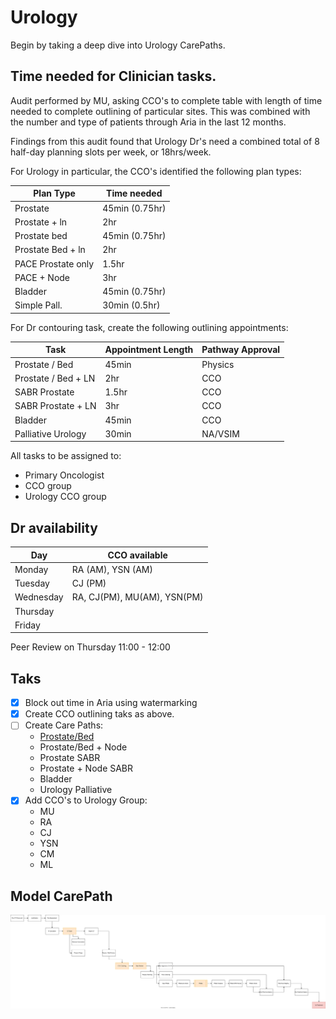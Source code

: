 # Urology

Begin by taking a deep dive into Urology CarePaths. 

## Time needed for Clinician tasks. 

Audit performed by MU, asking CCO's to complete table with length of time needed to complete outlining of particular sites. This was combined with the number and type of patients through Aria in the last 12 months. 

Findings from this audit found that Urology Dr's need a combined total of 8 half-day planning slots per week, or 18hrs/week. 

For Urology in particular, the CCO's identified the following plan types:

| Plan Type			| Time needed	|
| ----------------- | ------------- |
| Prostate			| 45min (0.75hr)|
| Prostate + ln		| 2hr			|
| Prostate bed		| 45min (0.75hr)|
| Prostate Bed + ln	| 2hr			|
| PACE Prostate only| 1.5hr			|
| PACE + Node		| 3hr			|
| Bladder 			| 45min (0.75hr)|
| Simple Pall.		| 30min (0.5hr)	|

For Dr contouring task, create the following outlining appointments:

| Task					| Appointment Length 	| Pathway Approval 	|
|---------------------- | --------------------- | -----------------	|
| Prostate /  Bed 		| 45min 				| Physics			|
| Prostate / Bed + LN	| 2hr 					| CCO				|
| SABR Prostate 		| 1.5hr					| CCO				|
| SABR Prostate + LN	| 3hr					| CCO				|
| Bladder				| 45min					| CCO				|
| Palliative Urology	| 30min					| NA/VSIM			|

All tasks to be assigned to:
* Primary Oncologist
* CCO group
* Urology CCO group

## Dr availability

 | Day 			| CCO available					|
 | ------------	| ------------------------------|
 | Monday		| RA (AM), YSN (AM)				|
 | Tuesday		| CJ (PM)						|
 | Wednesday	| RA, CJ(PM), MU(AM), YSN(PM)	|
 | Thursday 	|								|
 | Friday		|								|
 
 Peer Review on Thursday 11:00 - 12:00
 
 ## Taks
 
 * [x] Block out time in Aria using watermarking
 * [x] Create CCO outlining taks as above.
 * [ ] Create Care Paths:
	- [Prostate/Bed](./UrologyCarePath.md)
	- Prostate/Bed + Node
	- Prostate SABR
	- Prostate + Node SABR
	- Bladder 
	- Urology Palliative
* [x] Add CCO's to Urology Group:
	- MU
	- RA
	- CJ 
	- YSN
	- CM
	- ML

## Model CarePath

![Model CarePath](./Assets/UrologyCarePath.svg)
	
